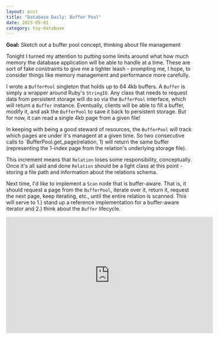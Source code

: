 ```yaml
---
layout: post
title: "Database Daily: Buffer Pool"
date: 2023-05-01
category: toy-database
---
```

**Goal:** Sketch out a buffer pool concept, thinking about file management

Tonight I turned my attention to putting some limits around what how much memory the database application will be able to handle at a time. These are sort of fake constraints to give me a tighter leash - prompting me, I hope, to consider things like memory management and performance more carefully.

I wrote a `BufferPool` singleton that holds up to 64 4kb buffers.  A `Buffer` is simply a wrapper around Ruby's `StringIO`.  Any class that needs to request data from persistent storage will do so via the `BufferPool` interface, which will return a `Buffer` instance.  Eventually, clients will be able to fill a buffer, modify it, and ask the `BufferPool` to save it back to persistent storage.  But for now, it can read a single 4kb page from a given file!

In keeping with being a good steward of resources, the `BufferPool` will track which pages are under it's managent at a given time.  So two consecutive calls to `BufferPool.get_page(relation, 1) will return the same buffer (representing the 1-index page from the relation's underlying storage file).  

This increment means that `Relation` loses some responsibility, conceptually. Once it's all said and done `Relation` should be a light class at this point - storing a file path and information about the relations schema.

Next time, I'd like to implement a `Scan` node that is buffer-aware. That is, it should request a page from the `BufferPool`, iterate over it, return it, request the next page, keep iterating, etc., until the entire relation is scanned.  This will serve to 1.) stand up a reference implementation for a buffer-aware iterator and 2.) think about the `Buffer` lifecycle.

<iframe width="560" height="315" src="https://www.youtube.com/embed/9jOS15BY7vA" title="YouTube video player" frameborder="0" allow="accelerometer; autoplay; clipboard-write; encrypted-media; gyroscope; picture-in-picture; web-share" allowfullscreen></iframe>